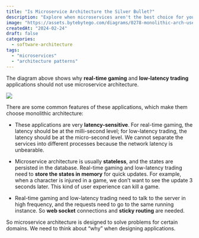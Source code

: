 ```yaml
---
title: "Is Microservice Architecture the Silver Bullet?"
description: "Explore when microservices aren't the best choice for your architecture."
image: "https://assets.bytebytego.com/diagrams/0278-monolithic-arch-use-cases.jpg"
createdAt: "2024-02-24"
draft: false
categories:
  - software-architecture
tags:
  - "microservices"
  - "architecture patterns"
---
```


The diagram above shows why **real-time gaming** and **low-latency trading** applications should not use microservice architecture.

![](https://assets.bytebytego.com/diagrams/0278-monolithic-arch-use-cases.jpg)

There are some common features of these applications, which make them choose monolithic architecture:

*   These applications are very **latency-sensitive**. For real-time gaming, the latency should be at the milli-second level; for low-latency trading, the latency should be at the micro-second level. We cannot separate the services into different processes because the network latency is unbearable.

*   Microservice architecture is usually **stateless**, and the states are persisted in the database. Real-time gaming and low-latency trading need to **store the states in memory** for quick updates. For example, when a character is injured in a game, we don’t want to see the update 3 seconds later. This kind of user experience can kill a game.

*   Real-time gaming and low-latency trading need to talk to the server in high frequency, and the requests need to go to the same running instance. So **web socket** connections and **sticky routing** are needed.

So microservice architecture is designed to solve problems for certain domains. We need to think about “why” when designing applications.

